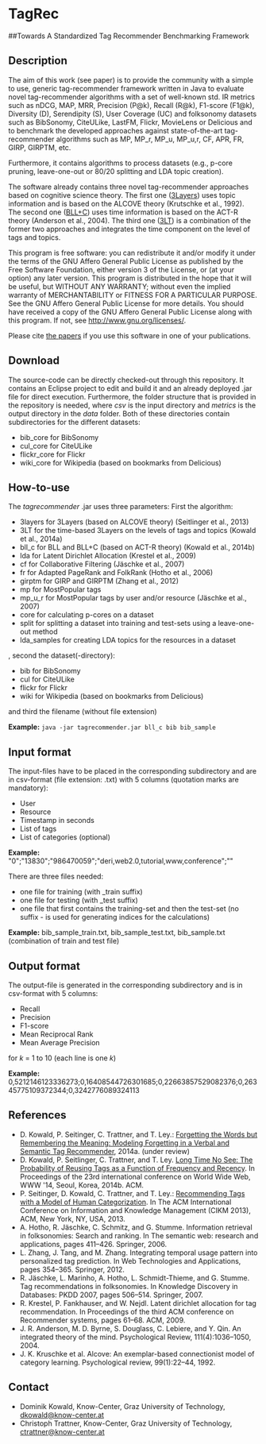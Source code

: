 TagRec
======

##Towards A Standardized Tag Recommender Benchmarking Framework

## Description
The aim of this work (see paper) is to provide the community with a simple to use, generic tag-recommender framework written in Java to evaluate novel tag-recommender algorithms with a set of well-known std. IR metrics such as nDCG, MAP, MRR, Precision (P@k), Recall (R@k), F1-score (F1@k), Diversity (D), Serendipity (S), User Coverage (UC) and folksonomy datasets such as BibSonomy, CiteULike, LastFM, Flickr, MovieLens or Delicious and to benchmark the developed approaches against state-of-the-art tag-recommender algorithms such as MP, MP_r, MP_u, MP_u,r, CF, APR, FR, GIRP, GIRPTM, etc.

Furthermore, it contains algorithms to process datasets (e.g., p-core pruning, leave-one-out or 80/20 splitting and LDA topic creation).

The software already contains three novel tag-recommender approaches based on cognitive science theory. The first one ([3Layers](http://www.christophtrattner.info/pubs/cikm2013.pdf)) uses topic information and is based on the ALCOVE theory (Krutschke et al., 1992). The second one ([BLL+C](http://delivery.acm.org/10.1145/2580000/2576934/p463-kowald.pdf)) uses time information is based on the ACT-R theory (Anderson et al., 2004). The third one ([3LT](http://arxiv.org/pdf/1402.0728v1.pdf)) is a combination of the former two approaches and integrates the time component on the level of tags and topics.

This program is free software: you can redistribute it and/or modify it under the terms of the GNU Affero General Public License as published by the Free Software Foundation, either version 3 of the License, or (at your option) any later version.
This program is distributed in the hope that it will be useful, but WITHOUT ANY WARRANTY; without even the implied warranty of MERCHANTABILITY or FITNESS FOR A PARTICULAR PURPOSE.  See the GNU Affero General Public License for more details.
You should have received a copy of the GNU Affero General Public License along with this program.  If not, see <http://www.gnu.org/licenses/>.

Please cite [the papers](https://github.com/domkowald/tagrecommender#references) if you use this software in one of your publications.

## Download
The source-code can be directly checked-out through this repository. It contains an Eclipse project to edit and build it and an already deployed .jar file for direct execution. Furthermore, the folder structure that is provided in the repository is needed, where _csv_ is the input directory and _metrics_ is the output directory in the _data_ folder. Both of these directories contain subdirectories for the different datasets:
* bib_core for BibSonomy
* cul_core for CiteULike
* flickr_core for Flickr
* wiki_core for Wikipedia (based on bookmarks from Delicious)

## How-to-use
The _tagrecommender_ .jar uses three parameters:
First the algorithm:
* 3layers for 3Layers (based on ALCOVE theory) (Seitlinger et al., 2013)
* 3LT for the time-based 3Layers on the levels of tags and topics (Kowald et al., 2014a)
* bll_c for BLL and BLL+C (based on ACT-R theory) (Kowald et al., 2014b)
* lda for Latent Dirichlet Allocation (Krestel et al., 2009)
* cf for Collaborative Filtering (Jäschke et al., 2007)
* fr for Adapted PageRank and FolkRank (Hotho et al., 2006)
* girptm for GIRP and GIRPTM (Zhang et al., 2012)
* mp for MostPopular tags
* mp_u_r for MostPopular tags by user and/or resource (Jäschke et al., 2007)
* core for calculating p-cores on a dataset
* split for splitting a dataset into training and test-sets using a leave-one-out method
* lda_samples for creating LDA topics for the resources in a dataset

, second the dataset(-directory):
* bib for BibSonomy
* cul for CiteULike
* flickr for Flickr
* wiki for Wikipedia (based on bookmarks from Delicious)

and third the filename (without file extension)

**Example:**
`java -jar tagrecommender.jar bll_c bib bib_sample`

## Input format
The input-files have to be placed in the corresponding subdirectory and are in csv-format (file extension: .txt) with 5 columns (quotation marks are mandatory):
* User
* Resource
* Timestamp in seconds
* List of tags
* List of categories (optional)

**Example:**
"0";"13830";"986470059";"deri,web2.0,tutorial,www,conference";""

There are three files needed:
* one file for training (with _train suffix)
* one file for testing (with _test suffix)
* one file that first contains the training-set and then the test-set (no suffix - is used for generating indices for the calculations)

**Example:**
bib_sample_train.txt, bib_sample_test.txt, bib_sample.txt (combination of train and test file)

## Output format
The output-file is generated in the corresponding subdirectory and is in csv-format with 5 columns:
* Recall
* Precision
* F1-score
* Mean Reciprocal Rank
* Mean Average Precision

for _k_ = 1 to 10 (each line is one _k_)

**Example:**
0,5212146123336273;0,16408544726301685;0,22663857529082376;0,26345775109372344;0,3242776089324113

## References
* D. Kowald, P. Seitinger, C. Trattner, and T. Ley.: [Forgetting the Words but Remembering the Meaning: Modeling Forgetting in a Verbal and Semantic Tag Recommender](http://arxiv.org/pdf/1402.0728v2.pdf), 2014a. (under review)
* D. Kowald, P. Seitlinger, C. Trattner, and T. Ley. [Long Time No See: The Probability of Reusing Tags as a Function of Frequency and Recency](http://delivery.acm.org/10.1145/2580000/2576934/p463-kowald.pdf). In Proceedings of the 23rd international conference on World Wide Web, WWW '14, Seoul, Korea, 2014b. ACM.
* P. Seitinger, D. Kowald, C. Trattner, and T. Ley.: [Recommending Tags with a Model of Human Categorization](http://www.christophtrattner.info/pubs/cikm2013.pdf). In The ACM International Conference on Information and Knowledge Management (CIKM 2013), ACM, New York, NY, USA, 2013.
* A. Hotho, R. Jäschke, C. Schmitz, and G. Stumme. Information retrieval in folksonomies: Search and ranking. In The semantic web: research and applications, pages 411–426. Springer, 2006.
* L. Zhang, J. Tang, and M. Zhang. Integrating temporal usage pattern into personalized tag prediction. In Web Technologies and Applications, pages 354–365. Springer, 2012.
* R. Jäschke, L. Marinho, A. Hotho, L. Schmidt-Thieme, and G. Stumme. Tag recommendations in folksonomies. In Knowledge Discovery in Databases: PKDD 2007, pages 506–514. Springer, 2007.
* R. Krestel, P. Fankhauser, and W. Nejdl. Latent dirichlet allocation for tag recommendation. In Proceedings of the third ACM conference on Recommender systems, pages 61–68. ACM, 2009.
* J. R. Anderson, M. D. Byrne, S. Douglass, C. Lebiere, and Y. Qin. An integrated theory of the mind. Psychological Review, 111(4):1036–1050, 2004.
* J. K. Kruschke et al. Alcove: An exemplar-based connectionist model of category learning. Psychological review, 99(1):22–44, 1992.

## Contact
* Dominik Kowald, Know-Center, Graz University of Technology, dkowald@know-center.at
* Christoph Trattner, Know-Center, Graz University of Technology, ctrattner@know-center.at


